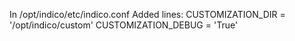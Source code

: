 In /opt/indico/etc/indico.conf
Added lines:
CUSTOMIZATION_DIR = '/opt/indico/custom'
CUSTOMIZATION_DEBUG = 'True'

